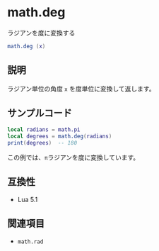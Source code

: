 # math.deg

ラジアンを度に変換する

```lua
math.deg (x)
```

## 説明

ラジアン単位の角度 `x` を度単位に変換して返します。

## サンプルコード

```lua
local radians = math.pi
local degrees = math.deg(radians)
print(degrees)  -- 180
```

この例では、`π`ラジアンを度に変換しています。

## 互換性

- Lua 5.1

## 関連項目

- `math.rad`